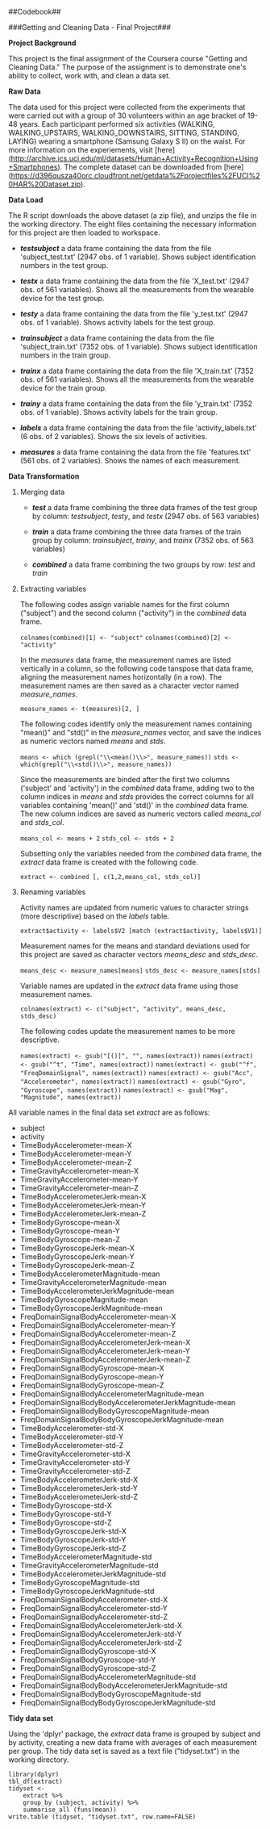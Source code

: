 ##Codebook##

###Getting and Cleaning Data - Final Project###



**Project Background**

This project is the final assignment of the Coursera course "Getting and Cleaning Data." The purpose of the assignment is to demonstrate one's ability to collect, work with, and clean a data set. 


**Raw Data**

The data used for this project were collected from the experiments that were carried out with a group of 30 volunteers within an age bracket of 19-48 years. Each participant performed six activities (WALKING, WALKING_UPSTAIRS, WALKING_DOWNSTAIRS, SITTING, STANDING, LAYING) wearing a smartphone (Samsung Galaxy S II) on the waist. For more information on the experiements, visit [here] (http://archive.ics.uci.edu/ml/datasets/Human+Activity+Recognition+Using+Smartphones).
The complete dataset can be downloaded from [here] (https://d396qusza40orc.cloudfront.net/getdata%2Fprojectfiles%2FUCI%20HAR%20Dataset.zip).

**Data Load**

The R script downloads the above dataset (a zip file), and unzips the file in the working directory. The eight files containing the necessary information for this project are then loaded to workspace. 

- ***testsubject*** a data frame containing the data from the file 'subject_test.txt' (2947 obs. of 1 variable). Shows subject identification numbers in the test group.

- ***testx*** a data frame containing the data from the file 'X_test.txt' (2947 obs. of 561 variables). Shows all the measurements from the wearable device for the test group.

- ***testy*** a data frame containing the data from the file 'y_test.txt' (2947 obs. of 1 variable). Shows activity labels for the test group.

- ***trainsubject*** a data frame containing the data from the file 'subject_train.txt' (7352 obs. of 1 variable). Shows subject identification numbers in the train group.

- ***trainx*** a data frame containing the data from the file 'X_train.txt' (7352 obs. of 561 variables). Shows all the measurements from the wearable device for the train group.

- ***trainy*** a data frame containing the data from the file 'y_train.txt' (7352 obs. of 1 variable). Shows activity labels for the train group.

- ***labels*** a data frame containing the data from the file 'activity_labels.txt' (6 obs. of 2 variables). Shows the six levels of activities.

- ***measures*** a data frame containing the data from the file 'features.txt' (561 obs. of 2 variables). Shows the names of each measurement.


**Data Transformation** 

1. Merging data

	- ***test*** a data frame combining the three data frames of the test group by column: *testsubject*, *testy*, and *testx* (2947 obs. of 563 variables)

	- ***train*** a data frame combining the three data frames of the train group by column: *trainsubject*, *trainy*, and *trainx* (7352 obs. of 563 variables)

	- ***combined*** a data frame combining the two groups by row: *test* and *train*


2. Extracting variables 

	The following codes assign variable names for the first column ("subject") and the second column ("activity") in the *combined* data frame.

	`colnames(combined)[1] <- "subject"`
	`colnames(combined)[2] <- "activity"`

	In the *measures* data frame, the measurement names are listed vertically in a column, so the following code tanspose that data frame, aligning the measurement names horizontally (in a row). The measurement names are then saved as a character vector named *measure_names*.

	`measure_names <- t(measures)[2, ]`

	The following codes identify only the measurement names containing "mean()" and "std()" in the *measure_names* vector, and save the indices as numeric vectors named *means* and *stds*. 

	`means <- which (grepl("\\<mean()\\>", measure_names))`
`stds <- which(grepl("\\<std()\\>", measure_names))`

	Since the measurements are binded after the first two columns ('subject' and 'activity') in the *combined* data frame, adding two to the column indices in *means* and *stds* provides the correct columns for all variables containing 'mean()' and 'std()' in the *combined* data frame. The new column indices are saved as numeric vectors called *means_col* and *stds_col*.

	`means_col <- means + 2` 
	`stds_col <- stds + 2`

	Subsetting only the variables needed from the *combined* data frame, the *extract* data frame is created with the following code.

	`extract <- combined [, c(1,2,means_col, stds_col)]`

3. Renaming variables 

	Activity names are updated from numeric values to character strings (more descriptive) based on the *labels* table.

	`extract$activity <- labels$V2 [match (extract$activity, labels$V1)]`

	Measurement names for the means and standard deviations used for this project are saved as character vectors *means_desc* and *stds_desc*.

	`means_desc <- measure_names[means]`
	`stds_desc <- measure_names[stds]`

	Variable names are updated in the *extract* data frame using those measurement names.

	`colnames(extract) <- c("subject", "activity", means_desc, stds_desc)`

	The following codes update the measurement names to be more descriptive.

	`names(extract) <- gsub("[()]", "", names(extract))`
	`names(extract) <- gsub("^t", "Time", names(extract))`
	`names(extract) <- gsub("^f", "FreqDomainSignal", names(extract))`
	`names(extract) <- gsub("Acc", "Accelerometer", names(extract))`
	`names(extract) <- gsub("Gyro", "Gyroscope", names(extract))`
	`names(extract) <- gsub("Mag", "Magnitude", names(extract))`

All variable names in the final data set *extract* are as follows: 

* subject
* activity
* TimeBodyAccelerometer-mean-X
* TimeBodyAccelerometer-mean-Y
* TimeBodyAccelerometer-mean-Z
* TimeGravityAccelerometer-mean-X
* TimeGravityAccelerometer-mean-Y
* TimeGravityAccelerometer-mean-Z
* TimeBodyAccelerometerJerk-mean-X
* TimeBodyAccelerometerJerk-mean-Y
* TimeBodyAccelerometerJerk-mean-Z
* TimeBodyGyroscope-mean-X
* TimeBodyGyroscope-mean-Y
* TimeBodyGyroscope-mean-Z
* TimeBodyGyroscopeJerk-mean-X
* TimeBodyGyroscopeJerk-mean-Y
* TimeBodyGyroscopeJerk-mean-Z
* TimeBodyAccelerometerMagnitude-mean
* TimeGravityAccelerometerMagnitude-mean
* TimeBodyAccelerometerJerkMagnitude-mean
* TimeBodyGyroscopeMagnitude-mean
* TimeBodyGyroscopeJerkMagnitude-mean
* FreqDomainSignalBodyAccelerometer-mean-X
* FreqDomainSignalBodyAccelerometer-mean-Y
* FreqDomainSignalBodyAccelerometer-mean-Z
* FreqDomainSignalBodyAccelerometerJerk-mean-X
* FreqDomainSignalBodyAccelerometerJerk-mean-Y
* FreqDomainSignalBodyAccelerometerJerk-mean-Z
* FreqDomainSignalBodyGyroscope-mean-X
* FreqDomainSignalBodyGyroscope-mean-Y
* FreqDomainSignalBodyGyroscope-mean-Z
* FreqDomainSignalBodyAccelerometerMagnitude-mean
* FreqDomainSignalBodyBodyAccelerometerJerkMagnitude-mean
* FreqDomainSignalBodyBodyGyroscopeMagnitude-mean
* FreqDomainSignalBodyBodyGyroscopeJerkMagnitude-mean
* TimeBodyAccelerometer-std-X
* TimeBodyAccelerometer-std-Y
* TimeBodyAccelerometer-std-Z
* TimeGravityAccelerometer-std-X
* TimeGravityAccelerometer-std-Y
* TimeGravityAccelerometer-std-Z
* TimeBodyAccelerometerJerk-std-X
* TimeBodyAccelerometerJerk-std-Y
* TimeBodyAccelerometerJerk-std-Z
* TimeBodyGyroscope-std-X
* TimeBodyGyroscope-std-Y
* TimeBodyGyroscope-std-Z
* TimeBodyGyroscopeJerk-std-X
* TimeBodyGyroscopeJerk-std-Y
* TimeBodyGyroscopeJerk-std-Z
* TimeBodyAccelerometerMagnitude-std
* TimeGravityAccelerometerMagnitude-std
* TimeBodyAccelerometerJerkMagnitude-std
* TimeBodyGyroscopeMagnitude-std
* TimeBodyGyroscopeJerkMagnitude-std
* FreqDomainSignalBodyAccelerometer-std-X
* FreqDomainSignalBodyAccelerometer-std-Y
* FreqDomainSignalBodyAccelerometer-std-Z
* FreqDomainSignalBodyAccelerometerJerk-std-X
* FreqDomainSignalBodyAccelerometerJerk-std-Y
* FreqDomainSignalBodyAccelerometerJerk-std-Z
* FreqDomainSignalBodyGyroscope-std-X
* FreqDomainSignalBodyGyroscope-std-Y
* FreqDomainSignalBodyGyroscope-std-Z
* FreqDomainSignalBodyAccelerometerMagnitude-std
* FreqDomainSignalBodyBodyAccelerometerJerkMagnitude-std
* FreqDomainSignalBodyBodyGyroscopeMagnitude-std
* FreqDomainSignalBodyBodyGyroscopeJerkMagnitude-std

**Tidy data set**

Using the 'dplyr' package, the *extract* data frame is grouped by subject and by activity, creating a new data frame with averages of each measurement per group. The tidy data set is saved as a text file ("tidyset.txt") in the working directory.  

	library(dplyr)
	tbl_df(extract)
	tidyset <- 
        extract %>%
        group_by (subject, activity) %>% 
        summarise_all (funs(mean))
	write.table (tidyset, "tidyset.txt", row.name=FALSE)